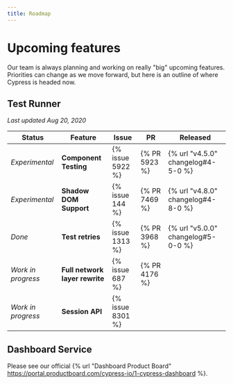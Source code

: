 ```yaml
---
title: Roadmap
---
```


# Upcoming features

Our team is always planning and working on really "big" upcoming features. Priorities can change as we move forward, but here is an outline of where Cypress is headed now.

## Test Runner

*Last updated Aug 20, 2020*

Status               | Feature                            |  Issue            | PR           | Released
---------------------| -----------------------------------|-------------------|--------------|------------
*Experimental*       | **Component Testing**              |  {% issue 5922 %} | {% PR 5923 %}| {% url "v4.5.0" changelog#4-5-0 %}
*Experimental*       | **Shadow DOM Support**              |  {% issue 144 %} | {% PR 7469 %}| {% url "v4.8.0" changelog#4-8-0 %}
*Done*   | **Test retries**                   |  {% issue 1313 %} | {% PR 3968 %}| {% url "v5.0.0" changelog#5-0-0 %}
*Work in progress*   | **Full network layer rewrite**    |  {% issue 687 %}  | {% PR 4176 %}|
*Work in progress*   | **Session API**    |  {% issue 8301 %}  | |

## Dashboard Service

Please see our official {% url "Dashboard Product Board" https://portal.productboard.com/cypress-io/1-cypress-dashboard %}.
